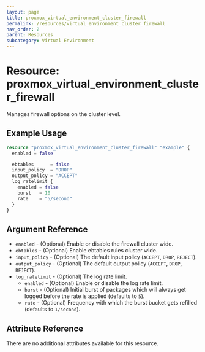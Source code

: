 ```yaml
---
layout: page
title: proxmox_virtual_environment_cluster_firewall
permalink: /resources/virtual_environment_cluster_firewall
nav_order: 2
parent: Resources
subcategory: Virtual Environment
---
```


# Resource: proxmox_virtual_environment_cluster_firewall

Manages firewall options on the cluster level.

## Example Usage

```terraform
resource "proxmox_virtual_environment_cluster_firewall" "example" {
  enabled = false

  ebtables      = false
  input_policy  = "DROP"
  output_policy = "ACCEPT"
  log_ratelimit {
    enabled = false
    burst   = 10
    rate    = "5/second"
  }
}
```

## Argument Reference

- `enabled` - (Optional) Enable or disable the firewall cluster wide.
- `ebtables` - (Optional) Enable ebtables rules cluster wide.
- `input_policy` - (Optional) The default input policy (`ACCEPT`, `DROP`, `REJECT`).
- `output_policy` - (Optional) The default output policy (`ACCEPT`, `DROP`, `REJECT`).
- `log_ratelimit` - (Optional) The log rate limit.
    - `enabled` - (Optional) Enable or disable the log rate limit.
    - `burst` - (Optional) Initial burst of packages which will always get
      logged before the rate is applied (defaults to `5`).
    - `rate` - (Optional) Frequency with which the burst bucket gets refilled (defaults to `1/second`).

## Attribute Reference

There are no additional attributes available for this resource.
